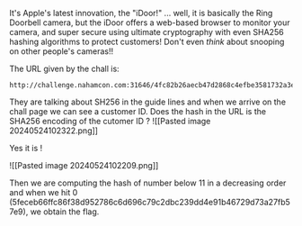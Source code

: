 It's Apple's latest innovation, the "iDoor!" ... well, it is basically the Ring Doorbell camera, but the iDoor offers a web-based browser to monitor your camera, and super secure using ultimate cryptography with even SHA256 hashing algorithms to protect customers! Don't even _think_ about snooping on other people's cameras!!

The URL given by the chall is:

```
http://challenge.nahamcon.com:31646/4fc82b26aecb47d2868c4efbe3581732a3e7cbcc6c2efb32062c08170a05eeb8
```

They are talking about SH256 in the guide lines and when we arrive on the chall page we can see a customer ID. Does the hash in the URL is the SHA256 encoding of the cutomer ID ? 
![[Pasted image 20240524102322.png]]

Yes it is ! 

![[Pasted image 20240524102209.png]]

Then we are computing the hash of number below 11 in a decreasing order and when we hit 0 (5feceb66ffc86f38d952786c6d696c79c2dbc239dd4e91b46729d73a27fb57e9), we obtain the flag.